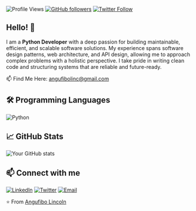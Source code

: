 ![Profile Views](https://komarev.com/ghpvc/?username=Lincoln-developer&color=blue)
[![GitHub followers](https://img.shields.io/github/followers/Lincoln-developer?style=social)](https://github.com/Lincoln-developer?tab=followers)
[![Twitter Follow](https://img.shields.io/twitter/follow/angufibolinc?style=social)](https://twitter.com/angufibolinc)

## Hello! 👋
I am a **Python Developer** with a deep passion for building maintainable, efficient, and scalable software solutions. My experience spans software design patterns, web architecture, and API design, allowing me to approach complex problems with a holistic perspective. I take pride in writing clean code and structuring systems that are reliable and future-ready.

📫 Find Me Here: [angufibolinc@gmail.com](mailto:angufibolinc@gmail.com)

## 🛠️ Programming Languages

![Python](https://img.shields.io/badge/-Python-333?style=flat&logo=python)

## 📈 GitHub Stats

![Your GitHub stats](https://github-readme-stats.vercel.app/api?username=Lincoln-developer&show_icons=true&theme=radical)

## 📫 Connect with me

[![LinkedIn](https://img.shields.io/badge/-LinkedIn-0077B5?style=flat&logo=linkedin)](https://linkedin.com/in/linc-/)
[![Twitter](https://img.shields.io/badge/-Twitter-1DA1F2?style=flat&logo=twitter)](https://twitter.com/angufibolinc)
[![Email](https://img.shields.io/badge/-Email-D14836?style=flat&logo=gmail&logoColor=white)](mailto:angufibolinc@gmail.com)

⭐️ From [Angufibo Lincoln](https://github.com/Lincoln-developer)

